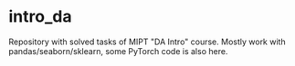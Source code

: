 # intro_da
Repository with solved tasks of MIPT "DA Intro" course. Mostly work with pandas/seaborn/sklearn, some PyTorch code is also here.
